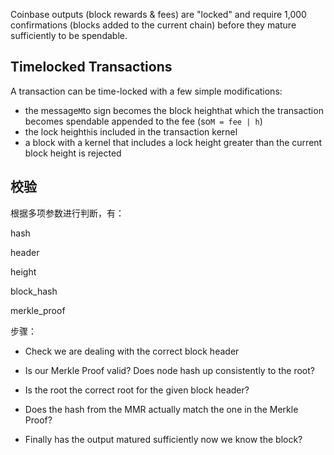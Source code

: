 Coinbase outputs \(block rewards & fees\) are "locked" and require 1,000 confirmations \(blocks added to the current chain\) before they mature sufficiently to be spendable.

## Timelocked Transactions

A transaction can be time-locked with a few simple modifications:

* the message`M`to sign becomes the block height`h`at which the transaction becomes spendable appended to the fee \(so`M = fee | h`\)
* the lock height`h`is included in the transaction kernel
* a block with a kernel that includes a lock height greater than the current block height is rejected

## 校验

根据多项参数进行判断，有：

hash

header

height

block\_hash

merkle\_proof

步骤：

* Check we are dealing with the correct block header

* Is our Merkle Proof valid? Does node hash up consistently to the root?

* Is the root the correct root for the given block header?

* Does the hash from the MMR actually match the one in the Merkle Proof?

* Finally has the output matured sufficiently now we know the block?



